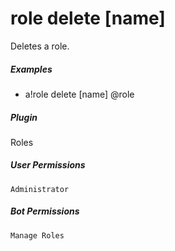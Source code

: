 # role delete [name]

Deletes a role.
			

##### Examples

* a!role delete [name] @role


##### Plugin
Roles


##### User Permissions
`Administrator`


##### Bot Permissions
`Manage Roles`